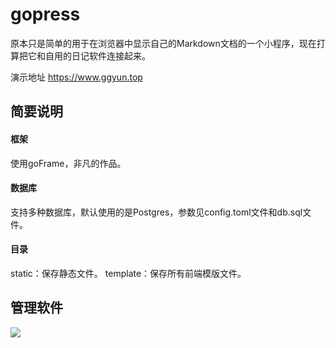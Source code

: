 # gopress
原本只是简单的用于在浏览器中显示自己的Markdown文档的一个小程序，现在打算把它和自用的日记软件连接起来。

演示地址 https://www.ggyun.top

## 简要说明
#### 框架
使用goFrame，非凡的作品。
#### 数据库
支持多种数据库，默认使用的是Postgres，参数见config.toml文件和db.sql文件。
#### 目录
static：保存静态文件。
template：保存所有前端模版文件。

## 管理软件
![](https://www.ggyun.top/static/screen/macpressadmin.png)
